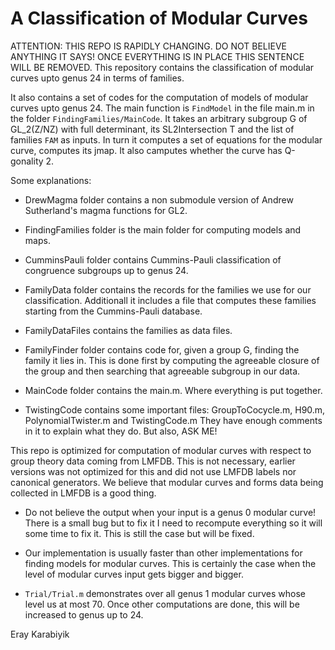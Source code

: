 # A Classification of Modular Curves
ATTENTION: THIS REPO IS RAPIDLY CHANGING. DO NOT BELIEVE ANYTHING IT SAYS! ONCE EVERYTHING IS IN PLACE THIS SENTENCE WILL BE REMOVED.
This repository contains the classification of modular curves upto genus 24 in terms of families. 

It also contains a set of codes for the computation of models of modular curves upto genus 24. 
The main function is `FindModel` in the file main.m in the folder `FindingFamilies/MainCode`.
It takes an arbitrary subgroup G of GL_2(Z/NZ) with full determinant, its SL2Intersection T and the list of families `FAM` as inputs. In turn it computes a set of equations for the modular curve, computes its jmap. It also camputes whether the curve has Q-gonality 2.

Some explanations:
- DrewMagma folder contains a non submodule version of Andrew Sutherland's magma functions for GL2. 
- FindingFamilies folder is the main folder for computing models and maps. 
- CumminsPauli folder contains Cummins-Pauli classification of congruence subgroups up to genus 24. 
- FamilyData folder contains the records for the families we use for our classification. Additionall it includes a file that computes these families starting from the Cummins-Pauli database.
- FamilyDataFiles contains the families as data files.
- FamilyFinder folder contains code for, given a group G, finding the family it lies in. This is done first by computing the agreeable closure of the group and then searching that agreeable subgroup in our data.
- MainCode folder contains the main.m. Where everything is put together.

- TwistingCode contains some important files: GroupToCocycle.m, H90.m, PolynomialTwister.m and TwistingCode.m They have enough comments in it to explain what they do. But also, ASK ME!

This repo is optimized for computation of modular curves with respect to group theory data coming from LMFDB. This is not necessary, earlier versions was not optimized for this and did not use LMFDB labels nor canonical generators. We believe that modular curves and forms data being collected in LMFDB is a good thing.


- Do not believe the output when your input is a genus 0 modular curve! There is a small bug but to fix it I need to recompute everything so it will some time to fix it. This is still the case but will be fixed.

- Our implementation is usually faster than other implementations for finding models for modular curves. This is certainly the case when the level of modular curves input gets bigger and bigger.

- `Trial/Trial.m` demonstrates over all genus 1 modular curves whose level us at most 70. Once other computations are done, this will be increased to genus up to 24.

Eray Karabiyik